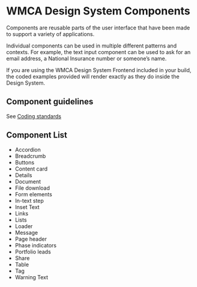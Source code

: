 # WMCA Design System Components

Components are reusable parts of the user interface that have been made to support a variety of applications.

Individual components can be used in multiple different patterns and contexts. For example, the text input component can be used to ask for an email address, a National Insurance number or someone’s name.

If you are using the WMCA Design System Frontend included in your build, the coded examples provided will render exactly as they do inside the Design System.

## Component guidelines

See [Coding standards](../../../doc/contributing/coding-standards.md)

## Component List

- Accordion
- Breadcrumb
- Buttons
- Content card
- Details
- Document
- File download
- Form elements
- In-text step
- Inset Text
- Links
- Lists
- Loader
- Message
- Page header
- Phase indicators
- Portfolio leads
- Share
- Table
- Tag
- Warning Text
